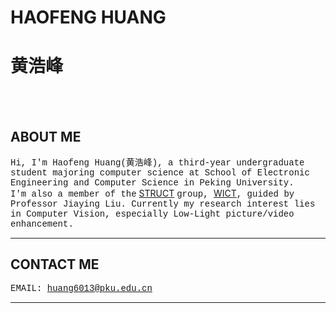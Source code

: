 # **HAOFENG HUANG**
# **黄浩峰**
<br/><br/>

## ABOUT ME
<font face="courier">Hi, I'm Haofeng Huang(黄浩峰), a third-year undergraduate student majoring computer science at School of Electronic Engineering and Computer Science in Peking University.<br/>
I'm also a member of the</font> [STRUCT](http://39.96.165.147/struct.html) <font face="courier">group, </font>[WICT](http://www.wict.pku.edu.cn/)<font face="courier">, guided by Professor Jiaying Liu.
Currently my research interest lies in Computer Vision, especially Low-Light picture/video enhancement.</font>

--------------------------

## CONTACT ME

<font face="courier">EMAIL:    huang6013@pku.edu.cn</font>

--------------------------

